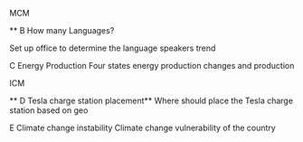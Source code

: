 MCM 

** B How many Languages?

Set up office to determine the language speakers trend

C Energy Production 
Four states energy production changes and production 

ICM 

** D Tesla charge station placement**
Where should place the Tesla charge station based on geo

E Climate change instability
Climate change vulnerability of the country 

 


